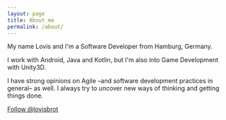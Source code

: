 ```yaml
---
layout: page
title: About me
permalink: /about/
---
```


My name Lovis and I'm a Software Developer from Hamburg, Germany.

I work with Android, Java and Kotlin, but I'm also into Game Development with Unity3D.

I have strong opinions on Agile &ndash;and software development practices in general&ndash; as well.
I always try to uncover new ways of thinking and getting things done.

<a href="https://twitter.com/lovisbrot" class="twitter-follow-button" data-show-count="false" data-size="large">Follow @lovisbrot</a>
<script>!function(d,s,id){var js,fjs=d.getElementsByTagName(s)[0],p=/^http:/.test(d.location)?'http':'https';if(!d.getElementById(id)){js=d.createElement(s);js.id=id;js.src=p+'://platform.twitter.com/widgets.js';fjs.parentNode.insertBefore(js,fjs);}}(document, 'script', 'twitter-wjs');</script>
